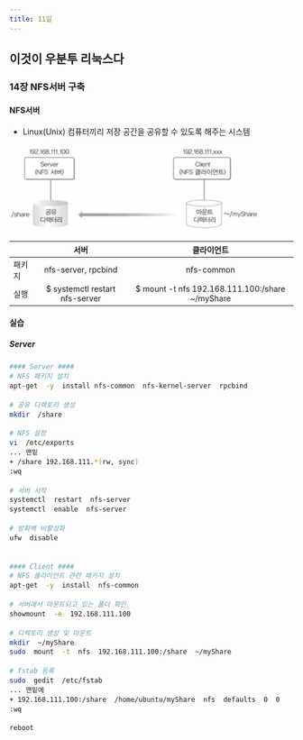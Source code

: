 ```yaml
---
title: 11일
---
```


## 이것이 우분투 리눅스다

### 14장 NFS서버 구축

#### NFS서버

- Linux(Unix) 컴퓨터끼리 저장 공간을 공유할 수 있도록 해주는 시스템

![](./14_1.png)

|    |서버|클라이언트|
|----|:--:|:----:|
|패키지|nfs-server, rpcbind|nfs-common|
|실행 |$ systemctl restart nfs-server|$ mount -t nfs 192.168.111.100:/share ~/myShare|

#### 실습

##### Server

~~~bash
#### Server ####
# NFS 패키지 설치
apt-get  -y  install nfs-common  nfs-kernel-server  rpcbind

# 공유 디렉토리 생성
mkdir  /share

# NFS 설정
vi  /etc/exports
... 맨밑
+ /share 192.168.111.*(rw, sync)
:wq

# 서버 시작
systemctl  restart  nfs-server
systemctl  enable  nfs-server

# 방화벽 비활성화
ufw  disable


#### Client ####
# NFS 클라이언트 관련 패키지 설치
apt-get  -y  install  nfs-common

# 서버에서 마운트되고 있는 폴더 확인
showmount  -e  192.168.111.100

# 디렉토리 생성 및 마운트
mkdir  ~/myShare
sudo  mount  -t  nfs  192.168.111.100:/share  ~/myShare

# fstab 등록
sudo  gedit  /etc/fstab
... 맨밑에
+ 192.168.111.100:/share  /home/ubuntu/myShare  nfs  defaults  0  0
:wq

reboot
~~~